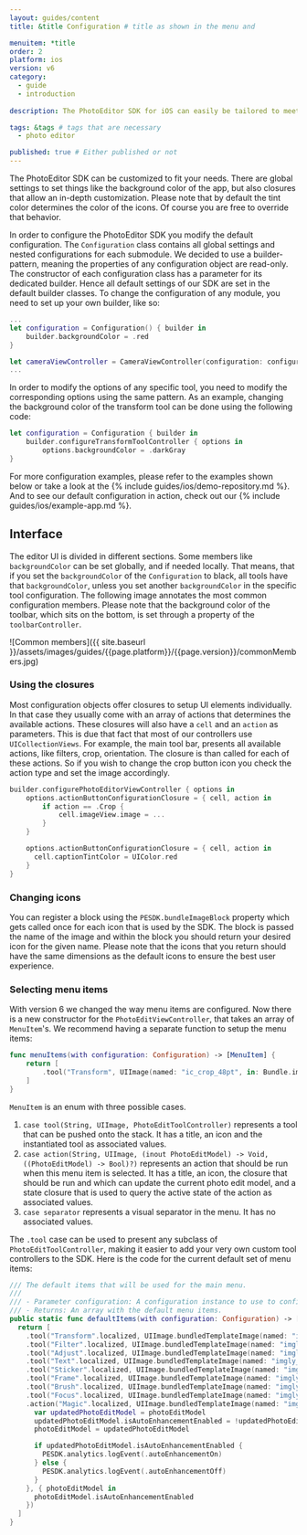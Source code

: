 ```yaml
---
layout: guides/content
title: &title Configuration # title as shown in the menu and

menuitem: *title
order: 2
platform: ios
version: v6
category:
  - guide
  - introduction
  
description: The PhotoEditor SDK for iOS can easily be tailored to meet your business needs. Learn how to swiftly create the editor your use-case requires.

tags: &tags # tags that are necessary
  - photo editor

published: true # Either published or not
---
```



The PhotoEditor SDK can be customized to fit your needs. There are global settings to set things like
the background color of the app, but also closures that allow an in-depth customization.
Please note that by default the tint color determines the color of the icons.
Of course you are free to override that behavior.

In order to configure the PhotoEditor SDK you modify the default configuration. The `Configuration` class contains all global settings and nested configurations for each submodule.
We decided to use a builder-pattern, meaning the properties of any configuration object are read-only.
The constructor of each configuration class has a parameter for its dedicated builder.
Hence all default settings of our SDK are set in the default builder classes.
To change the configuration of any module, you need to set up your own builder, like so:

```swift
...
let configuration = Configuration() { builder in
    builder.backgroundColor = .red
}

let cameraViewController = CameraViewController(configuration: configuration)
...
```

In order to modify the options of any specific tool, you need to modify the corresponding options using the same pattern. As an example, changing the background color of the transform tool can be done using the following code:

```swift
let configuration = Configuration { builder in
    builder.configureTransformToolController { options in
        options.backgroundColor = .darkGray
}
```

For more configuration examples, please refer to the examples shown below or take a look at the {% include guides/ios/demo-repository.md %}. And to see our default configuration in action, check out our {% include guides/ios/example-app.md %}.

## Interface

The editor UI is divided in different sections. Some members like `backgroundColor` can be set globally, and if needed locally.
That means, that if you set the `backgroundColor` of the `Configuration` to black, all tools have that `backgroundColor`,
unless you set another `backgroundColor` in the specific tool configuration.
The following image annotates the most common configuration members.
Please note that the background color of the toolbar,
which sits on the bottom, is set through a property of the `toolbarController`.

![Common members]({{ site.baseurl }}/assets/images/guides/{{page.platform}}/{{page.version}}/commonMembers.jpg)

### Using the closures

Most configuration objects offer closures to setup UI elements individually.
In that case they usually come with an array of actions that determines the available actions.
These closures will also have a `cell` and an `action` as parameters.
This is due that fact that most of our controllers use `UICollectionViews`.
For example, the main tool bar, presents all available actions, like filters, crop, orientation.
The closure is than called for each of these actions. So if you wish to change the crop button icon
you check the action type and set the image accordingly.

```swift
builder.configurePhotoEditorViewController { options in
    options.actionButtonConfigurationClosure = { cell, action in
        if action == .Crop {
            cell.imageView.image = ...
        }
    }

    options.actionButtonConfigurationClosure = { cell, action in
      cell.captionTintColor = UIColor.red
    }
}
```

### Changing icons

You can register a block using the `PESDK.bundleImageBlock` property which gets called once for each icon that is used by the SDK. The block is passed the name of the image and within the block you should return your desired icon for the given name. Please note that the icons that you return should have the same dimensions as the default icons to ensure the best user experience.


### Selecting menu items

With version 6 we changed the way menu items are configured. Now there is a new constructor for the `PhotoEditViewController`,
that takes an array of `MenuItem`'s. We recommend having a separate function to setup the menu items:

```swift
func menuItems(with configuration: Configuration) -> [MenuItem] {
    return [
        .tool("Transform", UIImage(named: "ic_crop_48pt", in: Bundle.imglyKitBundle, compatibleWith: nil)!, TransformToolController(configuration: configuration))
    ]
}
```

`MenuItem` is an enum with three possible cases.
1. `case tool(String, UIImage, PhotoEditToolController)` represents a tool that can be pushed onto the stack. It has a title, an icon and the instantiated tool as associated values.
2. `case action(String, UIImage, (inout PhotoEditModel) -> Void, ((PhotoEditModel) -> Bool)?)` represents an action that should be run when this menu item is selected. It has a title, an icon, the closure that should be run and which can update the current photo edit model, and a state closure that is used to query the active state of the action as associated values.
3. `case separator` represents a visual separator in the menu. It has no associated values.

The `.tool` case can be used to present any subclass of `PhotoEditToolController`, making it easier to add your very own custom tool controllers to the SDK.
Here is the code for the current default set of menu items:

```swift
/// The default items that will be used for the main menu.
///
/// - Parameter configuration: A configuration instance to use to configure the tools.
/// - Returns: An array with the default menu items.
public static func defaultItems(with configuration: Configuration) -> [MenuItem] {
  return [
    .tool("Transform".localized, UIImage.bundledTemplateImage(named: "imgly_icon_tool_transform_48pt"), TransformToolController(configuration: configuration)),
    .tool("Filter".localized, UIImage.bundledTemplateImage(named: "imgly_icon_tool_filter_48pt"), FilterToolController(configuration: configuration)),
    .tool("Adjust".localized, UIImage.bundledTemplateImage(named: "imgly_icon_tool_adjust_48pt"), AdjustToolController(configuration: configuration)),
    .tool("Text".localized, UIImage.bundledTemplateImage(named: "imgly_icon_tool_text_48pt"), TextToolController(configuration: configuration)),
    .tool("Sticker".localized, UIImage.bundledTemplateImage(named: "imgly_icon_tool_sticker_48pt"), StickerToolController(configuration: configuration)),
    .tool("Frame".localized, UIImage.bundledTemplateImage(named: "imgly_icon_tool_frame_48pt"), FrameToolController(configuration: configuration)),
    .tool("Brush".localized, UIImage.bundledTemplateImage(named: "imgly_icon_tool_brush_48pt"), BrushToolController(configuration: configuration)),
    .tool("Focus".localized, UIImage.bundledTemplateImage(named: "imgly_icon_tool_focus_48pt"), FocusToolController(configuration: configuration)),
    .action("Magic".localized, UIImage.bundledTemplateImage(named: "imgly_icon_tool_magic_48pt"), { photoEditModel in
      var updatedPhotoEditModel = photoEditModel
      updatedPhotoEditModel.isAutoEnhancementEnabled = !updatedPhotoEditModel.isAutoEnhancementEnabled
      photoEditModel = updatedPhotoEditModel

      if updatedPhotoEditModel.isAutoEnhancementEnabled {
        PESDK.analytics.logEvent(.autoEnhancementOn)
      } else {
        PESDK.analytics.logEvent(.autoEnhancementOff)
      }
    }, { photoEditModel in
      photoEditModel.isAutoEnhancementEnabled
    })
  ]
}
```
